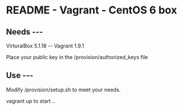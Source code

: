 # README - Vagrant - CentOS 6 box

## Needs ---

VirturalBox 5.1.18 -- Vagrant 1.9.1

Place your public key in the /provision/authorized_keys file

## Use ---

Modify /provision/setup.sh to meet your needs.

vagrant up to start ..
